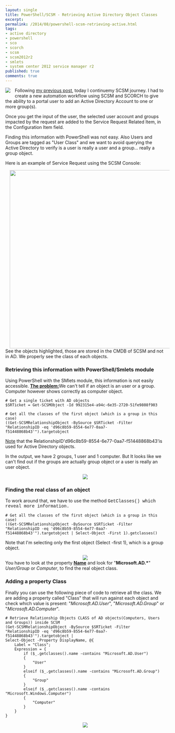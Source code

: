 ```yaml
---
layout: single
title: PowerShell/SCSM - Retrieving Active Directory Object Classes
excerpt: 
permalink: /2014/08/powershell-scsm-retrieving-active.html
tags: 
- active directory
- powershell
- sco
- scorch
- scsm
- scsm2012r2
- smlets
- system center 2012 service manager r2
published: true
comments: true
---
```


 
 
<a href="{{ base_path }}/images/2014/20140824_PowerShellSCSM_-_Retrieving_Active_Directory_Object_Classes/SCSM_128x128x32__1955049355__-128x128.png" imageanchor="1" style="clear: left; display: inline !important; float: left; margin-bottom: 1em; margin-right: 1em;"><img border="0" src="{{ base_path }}/images/2014/20140824_PowerShellSCSM_-_Retrieving_Active_Directory_Object_Classes/SCSM_128x128x32__1955049355__-128x128.png" /></a>Following <a href="{{ base_path }}/2014/08/powershell-scsm-my-first-steps.html" target="_blank">my previous post</a>, today I continuemy SCSM journey. I had to create a new automation workflow using SCSM and SCORCH to give the ability to a portal user to add an Active Directory Account to one or more group(s).

Once you get the input of the user, the selected user account and groups impacted by the request are added to the Service Request Related Item, in the Configuration Item field.

Finding this information with PowerShell was not easy. Also Users and Groups are tagged as "User Class" and we want to avoid querying the Active Directory to verify is a user is really a user and a group... really a group object.



Here is an example of Service Request using the SCSM Console:
<div class="separator" style="clear: both; text-align: center;"><a href="{{ base_path }}/images/2014/20140824_PowerShellSCSM_-_Retrieving_Active_Directory_Object_Classes/8-22-2014%252B8-29-42%252BPM__2120621519__-1028x905.png" imageanchor="1" style="margin-left: 1em; margin-right: 1em;"><img border="0" src="{{ base_path }}/images/2014/20140824_PowerShellSCSM_-_Retrieving_Active_Directory_Object_Classes/8-22-2014%252B8-29-42%252BPM__2120621519__-1028x905.png" height="562" width="640" /></a></div>
<div class="separator" style="clear: both; text-align: center;">
</div>
See the objects highlighted, those are stored in the CMDB of SCSM and not in AD.
We properly see the class of each objects.




### Retrieving this information with PowerShell/Smlets module

Using PowerShell with the SMlets module, this information is not easily accessible.
<u style="font-weight: bold;">The problem:</u>We can't tell if an object is an user or a group. Computer however shows correctly as computer object.


```
# Get a single ticket with AD objects
$SRTicket = Get-SCSMObject -Id 992315e4-a94c-6e35-2720-51fe9808f903

# Get all the classes of the first object (which is a group in this case)
((Get-SCSMRelationshipObject -BySource $SRTicket -Filter "RelationshipID -eq 'd96c8b59-8554-6e77-0aa7-f51448868b43'").targetobject
```
<u>Note</u> that the RelationshipID'd96c8b59-8554-6e77-0aa7-f51448868b43'is used for Active Directory objects.

In the output, we have 2 groups, 1 user and 1 computer. But It looks like we can't find out if the groups are actually group object or a user is really an user object.

<div class="separator" style="clear: both; text-align: center;"><a href="{{ base_path }}/images/2014/20140824_PowerShellSCSM_-_Retrieving_Active_Directory_Object_Classes/SR_RelationShipObject_filter_AD_Obj_bad_class__1389336323__-772x278.png" imageanchor="1" style="margin-left: 1em; margin-right: 1em;"><img border="0" src="{{ base_path }}/images/2014/20140824_PowerShellSCSM_-_Retrieving_Active_Directory_Object_Classes/SR_RelationShipObject_filter_AD_Obj_bad_class__1389336323__-772x278.png" /></a></div>


### Finding the real class of an object

To work around that, we have to use the method <span style="font-family: Courier New, Courier, monospace;">GetClasses() which reveal more information.


```
# Get all the classes of the first object (which is a group in this case)
((Get-SCSMRelationshipObject -BySource $SRTicket -Filter "RelationshipID -eq 'd96c8b59-8554-6e77-0aa7-f51448868b43'").targetobject | Select-Object -First 1).getclasses()
```

Note that I'm selecting only the first object (Select -first 1), which is a group object.

<div class="separator" style="clear: both; text-align: center;"><a href="{{ base_path }}/images/2014/20140824_PowerShellSCSM_-_Retrieving_Active_Directory_Object_Classes/8-22-2014%252B11-30-47%252BPM__1329652726__-772x278.png" imageanchor="1" style="margin-left: 1em; margin-right: 1em;"><img border="0" src="{{ base_path }}/images/2014/20140824_PowerShellSCSM_-_Retrieving_Active_Directory_Object_Classes/8-22-2014%252B11-30-47%252BPM__1329652726__-772x278.png" /></a></div>
You have to look at the property <b><u>Name</u></b> and look for "<b>Microsoft.AD.*</b>" <i>User/Group</i> or <i>Computer</i>, to find the real object class.




### Adding a property Class

Finally you can use the following piece of code to retrieve all the class.
We are adding a property called "Class" that will run against each object and check which value is present: "<i>Microsoft.AD.User</i>", "<i>Microsoft.AD.Group</i>" or "<i>Microsoft.AD.Computer</i>".



```
# Retrieve Relationship Objects CLASS of AD objects(Computers, Users and Groups)) inside SCSM
(Get-SCSMRelationshipObject -BySource $SRTicket -Filter "RelationshipID -eq 'd96c8b59-8554-6e77-0aa7-f51448868b43'").targetobject |
Select-Object -Property DisplayName, @{
    Label = "Class";
    Expression = {
        if ($_.getclasses().name -contains "Microsoft.AD.User")
        {
            "User"
        }
        elseif ($_.getclasses().name -contains "Microsoft.AD.Group")
        {
            "Group"
        }
        elseif ($_.getclasses().name -contains "Microsoft.Windows.Computer")
        {
            "Computer"
        }
    }
}
```


<div class="separator" style="clear: both; text-align: center;"><a href="{{ base_path }}/images/2014/20140824_PowerShellSCSM_-_Retrieving_Active_Directory_Object_Classes/8-22-2014%252B11-23-42%252BPM__555643882__-772x218.png" imageanchor="1" style="margin-left: 1em; margin-right: 1em;"><img border="0" src="{{ base_path }}/images/2014/20140824_PowerShellSCSM_-_Retrieving_Active_Directory_Object_Classes/8-22-2014%252B11-23-42%252BPM__555643882__-772x218.png" /></a></div>



